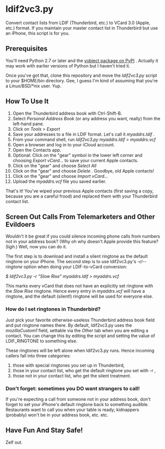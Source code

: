 ldif2vc3.py
===========

Convert contact lists from LDIF (Thunderbird, etc.) to VCard 3.0
(Apple, etc.) format.  If you maintain your master contact list in
Thunderbird but use an iPhone, this script is for you.

Prerequisites
-------------

You'll need Python 2.7 or later and the
[vobject package on PyPI](https://pypi.python.org/pypi/vobject/) .
Actually it may work with earlier versions of Python but I haven't
tried it.

Once you've got that, clone this repository and move the *ldif2vc3.py*
script to your $HOME/bin directory.  Gee, I guess I'm kind of assuming
that you're a Linux/BSD/*nix user.  Yup.

How To Use It
-------------

 1. Open the Thunderbird address book with Ctrl-Shift-B.
 2. Select *Personal Address Book* (or any address you want, really) from the left-hand pane.
 3. Click on *Tools > Export*
 4. Save your addresses to a file in LDIF format.  Let's call it *myaddrs.ldif* .
 5. From your command shell, run *ldif2vc3.py myaddrs.ldif > myaddrs.vcf*
 6. Open a browser and log in to your iCloud account.
 7. Open the Contacts app.
 8. Optional: Click on the "gear" symbol in the lower left corner and choosing *Export vCard...* to save your current Apple contacts.
 9. Click on the "gear" and choose *Select All*
 10. Click on the "gear" and choose *Delete* .  Goodbye, old Apple contacts!
 11. Click on the "gear" and choose *Import vCard...*
 12. Upload the *myaddrs.vcf* file you saved earlier.

That's it!  You've wiped your previous Apple contacts (first saving a
copy, because you are a careful frood) and replaced them with your
Thunderbird contact list.

Screen Out Calls From Telemarketers and Other Evildoers
-------------------------------------------------------

Wouldn't it be great if you could silence incoming phone calls from
numbers not in your address book?  (Why oh why doesn't Apple provide
this feature?  *Sigh.*)  Well, now you can do it.  

The first step is to download and install a silent ringtone as the
default ringtone on your iPhone.  The second step is to use
ldif2vc3.py's *-r/--ringtone* option when doing your LDIF-to-vCard
conversion:

   *$ ldif2vc3.py -r "Slow Rise" myaddrs.ldif > myaddrs.vcf*

This marks every vCard that does not have an explicitly set ringtone
with the *Slow Rise* ringtone.  Hence every entry in *myaddrs.vcf*
will have a ringtone, and the default (silent!) ringtone will be used
for everyone else.

### How do I set ringtones in Thunderbird?

Just pick your favorite otherwise-useless Thunderbird address book
field and put ringtone names there.  By default, ldif2vc3.py uses the
*mozillaCustom1* field, settable via the *Other* tab when you are
editing a contact.  You can change this by editing the script and
setting the value of LDIF_RINGTONE to something else.

These ringtones will be left alone when ldif2vc3.py runs.  Hence
incoming callers fall into three categories:

 1. those with special ringtones you set up in Thunderbird,
 2. those in your contact list, who get the default ringtone you set with -r ,
 3. those not in your contact list, who get the silent treatment.

### Don't forget: sometimes you **DO** want strangers to call!

If you're expecting a call from someone not in your address book,
don't forget to set your iPhone's default ringtone back to something
audible.  Restaurants want to call you when your table is ready;
kidnappers (probably) won't be in your address book, etc. etc.

Have Fun And Stay Safe!
-----------------------

Zelf out.
